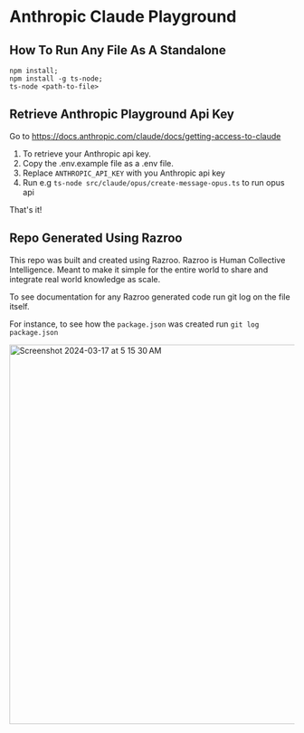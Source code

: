 # Anthropic Claude Playground

## How To Run Any File As A Standalone

```
npm install;
npm install -g ts-node;
ts-node <path-to-file>
```

## Retrieve Anthropic Playground Api Key 

Go to https://docs.anthropic.com/claude/docs/getting-access-to-claude

1. To retrieve your Anthropic api key. 
2. Copy the .env.example file as a .env 
file. 
3. Replace `ANTHROPIC_API_KEY` with you
Anthropic api key 
4. Run e.g `ts-node src/claude/opus/create-message-opus.ts` to run opus api

That's it!

## Repo Generated Using Razroo
This repo was built and created using Razroo. Razroo is Human Collective Intelligence. Meant to make it simple 
for the entire world to share and integrate real world knowledge as scale. 

To see documentation for any Razroo generated code run git log on the file itself. 

For instance, to see how the `package.json` was created run `git log package.json`

<img width="671" alt="Screenshot 2024-03-17 at 5 15 30 AM" src="https://github.com/razroo/anthropic-claude-playground/assets/8540141/c28169d7-cd7f-464a-b7d9-c19970823892">

